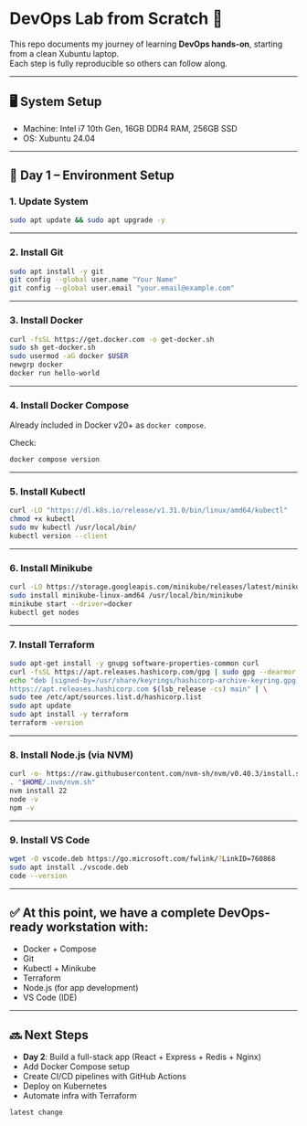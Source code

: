 # DevOps Lab from Scratch 🚀

This repo documents my journey of learning **DevOps hands-on**, starting from a clean Xubuntu laptop.  
Each step is fully reproducible so others can follow along.

---

## 🖥️ System Setup
- Machine: Intel i7 10th Gen, 16GB DDR4 RAM, 256GB SSD  
- OS: Xubuntu 24.04  

---

## 🔧 Day 1 – Environment Setup

### 1. Update System
```bash
sudo apt update && sudo apt upgrade -y
````

---

### 2. Install Git

```bash
sudo apt install -y git
git config --global user.name "Your Name"
git config --global user.email "your.email@example.com"
```

---

### 3. Install Docker

```bash
curl -fsSL https://get.docker.com -o get-docker.sh
sudo sh get-docker.sh
sudo usermod -aG docker $USER
newgrp docker
docker run hello-world
```

---

### 4. Install Docker Compose

Already included in Docker v20+ as `docker compose`.

Check:

```bash
docker compose version
```

---

### 5. Install Kubectl

```bash
curl -LO "https://dl.k8s.io/release/v1.31.0/bin/linux/amd64/kubectl"
chmod +x kubectl
sudo mv kubectl /usr/local/bin/
kubectl version --client
```

---

### 6. Install Minikube

```bash
curl -LO https://storage.googleapis.com/minikube/releases/latest/minikube-linux-amd64
sudo install minikube-linux-amd64 /usr/local/bin/minikube
minikube start --driver=docker
kubectl get nodes
```

---

### 7. Install Terraform

```bash
sudo apt-get install -y gnupg software-properties-common curl
curl -fsSL https://apt.releases.hashicorp.com/gpg | sudo gpg --dearmor -o /usr/share/keyrings/hashicorp-archive-keyring.gpg
echo "deb [signed-by=/usr/share/keyrings/hashicorp-archive-keyring.gpg] \
https://apt.releases.hashicorp.com $(lsb_release -cs) main" | \
sudo tee /etc/apt/sources.list.d/hashicorp.list
sudo apt update
sudo apt install -y terraform
terraform -version
```

---

### 8. Install Node.js (via NVM)

```bash
curl -o- https://raw.githubusercontent.com/nvm-sh/nvm/v0.40.3/install.sh | bash
. "$HOME/.nvm/nvm.sh"
nvm install 22
node -v
npm -v
```

---

### 9. Install VS Code

```bash
wget -O vscode.deb https://go.microsoft.com/fwlink/?LinkID=760868
sudo apt install ./vscode.deb
code --version
```

---

## ✅ At this point, we have a complete DevOps-ready workstation with:

* Docker + Compose
* Git
* Kubectl + Minikube
* Terraform
* Node.js (for app development)
* VS Code (IDE)

---

## 🔜 Next Steps

* **Day 2**: Build a full-stack app (React + Express + Redis + Nginx)
* Add Docker Compose setup
* Create CI/CD pipelines with GitHub Actions
* Deploy on Kubernetes
* Automate infra with Terraform

````
latest change

````
